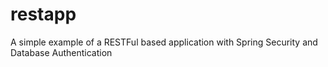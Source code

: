 restapp
=======

A simple example of a RESTFul based application with Spring Security and Database Authentication